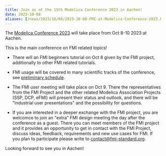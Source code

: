 ```yaml
---
title: Join as at the 15th Modelica Conference 2023 in Aachen!
date: 2023-10-08
aliases: [/news/2023/10/08/2023-10-08-FMI-at-Modelica-Conference-2023.html]
---
```


The [Modelica Conference 2023](https://2023.international.conference.modelica.org/) will take place from Oct 8-10 2023 at Aachen. 

This is the main conference on FMI related topics!

* There will an FMI beginners tutorial on Oct 8 given by the FMI project, additionally to other FMI related tutorials.

* FMI usage will be covered in many scientific tracks of the conference, see [preliminary schedule](https://2023.international.conference.modelica.org/Sessions.html).

* The FMI user meeting will take place on Oct 9. There the representatives from the FMI Project and the other related Modelica Association Projects (SSP, DCP, eFMI) will present their status and outlook, and there will be "industrial user presentations" and the possibility for questions.

* If you are interested in a deeper exchange with the FMI project, you are welcomce to join an "extra" 
FMI design meeting the day after the conference as a guest. There you can meet members of the FMI project and it provides an opportunity to get in contact with the FMI Project, discuss ideas, feedback, requirements and new use cases for FMI.
If you plan to participate please write to contact@fmi-standard.org.

Looking forward to see you in Aachen!
